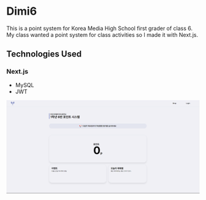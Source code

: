 # Dimi6
This is a point system for Korea Media High School first grader of class 6. 
My class wanted a point system for class activities so I made it with Next.js.
## Technologies Used
### Next.js
- MySQL
- JWT 


![Dimi6](./a.png)